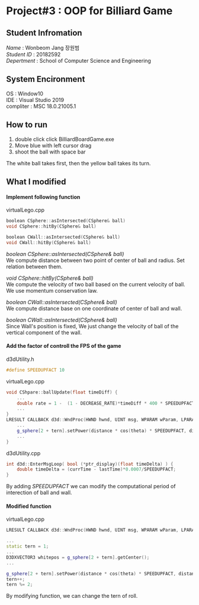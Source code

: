 # Project#3 : OOP for Billiard Game  

## Student Infromation  
*Name*        : Wonbeom Jang 장원범  
*Student ID*  : 20182592  
*Depertment*  : School of Computer Science and Engineering  

## System Encironment
OS          : Window10  
IDE         : Visual Studio 2019  
compliter   : MSC 18.0.21005.1  

## How to run
1. double click click BilliardBoardGame.exe  
2. Move blue with left cursor drag  
3. shoot the ball with space bar  

The white ball takes first, then the yellow ball takes its turn.

## What I modified
#### Implement following function
virtualLego.cpp  
```c++
boolean CSphere::asIntersected(CSphere& ball)
void CSphere::hitBy(CSphere& ball) 

boolean CWall::asIntersected(CSphere& ball)  
void CWall::hitBy(CSphere& ball) 
```

*boolean CSphere::asIntersected(CSphere& ball)*  
We compute distance between two point of center of ball and radius. Set relation between them.  

*void CSphere::hitBy(CSphere& ball)*  
We compute the velocity of two ball based on the current velocity of ball. We use momentum conservation law. 

*boolean CWall::asIntersected(CSphere& ball)*  
We compute distance base on one coordinate of center of ball and wall.  

*boolean CWall::asIntersected(CSphere& ball)*  
Since Wall's position is fixed, We just change the velocity of ball of the vertical component of the wall.

#### Add the factor of controll the FPS of the game
d3dUtility.h  
```c++
#define SPEEDUPFACT 10
```

virtualLego.cpp  
```c++
void CShpare::ballUpdate(float timeDiff) {
    ...
	double rate = 1 -  (1 - DECREASE_RATE)*timeDiff * 400 * SPEEDUPFACT;
    ...
}
LRESULT CALLBACK d3d::WndProc(HWND hwnd, UINT msg, WPARAM wParam, LPARAM lParam) {
    ...
    g_sphere[2 + tern].setPower(distance * cos(theta) * SPEEDUPFACT, distance * sin(theta) * SPEEDUPFACT);
    ...
}
```
d3dUtility.cpp  
```c++
int d3d::EnterMsgLoop( bool (*ptr_display)(float timeDelta) ) {
    double timeDelta = (currTime - lastTime)*0.0007/SPEEDUPFACT;
}
```

By adding *SPEEDUPFACT* we can modify the computational period of interection of ball and wall.

#### Modified function
virtualLego.cpp  
```c++
LRESULT CALLBACK d3d::WndProc(HWND hwnd, UINT msg, WPARAM wParam, LPARAM lParam)  

...
static tern = 1;
...
D3DXVECTOR3	whitepos = g_sphere[2 + tern].getCenter();
...

g_sphere[2 + tern].setPower(distance * cos(theta) * SPEEDUPFACT, distance * sin(theta) * SPEEDUPFACT); // edit
tern++;
tern %= 2;
```

By modifying function, we can change the tern of roll.
